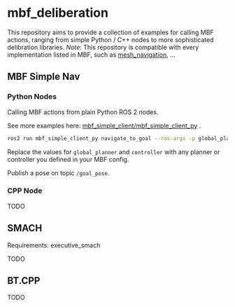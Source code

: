 # mbf_deliberation

This repository aims to provide a collection of examples for calling MBF actions, ranging from simple Python / C++ nodes to more sophisticated delibration libraries.
*Note*: This repository is compatible with every implementation listed in MBF, such as [mesh_navigation](github.com/naturerobots/mesh_navigation), ...


## MBF Simple Nav

### Python Nodes

Calling MBF actions from plain Python ROS 2 nodes.

See more examples here: [mbf_simple_client/mbf_simple_client_py](mbf_simple_client/mbf_simple_client_py) . 

```bash
ros2 run mbf_simple_client_py navigate_to_goal --ros-args -p global_planner:="mesh_planner" controller:="mesh_controller"
```

Replace the values for `global_planner` and `controller` with any planner or controller you defined in your MBF config.

Publish a pose on topic `/goal_pose`.

### CPP Node

TODO

## SMACH

Requirements: executive_smach

TODO

## BT.CPP

TODO




